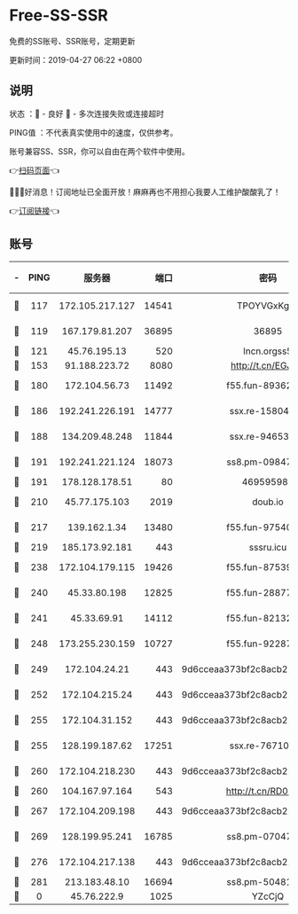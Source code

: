 # Free-SS-SSR

免费的SS账号、SSR账号，定期更新

更新时间：2019-04-27 06:22 +0800

## 说明

状态     ：🙂 - 良好 🙁 - 多次连接失败或连接超时

PING值   ：不代表真实使用中的速度，仅供参考。

账号兼容SS、SSR，你可以自由在两个软件中使用。

👉[扫码页面](https://liesauer.github.io/Free-SS-SSR/)👈

🎉🎉🎉好消息！订阅地址已全面开放！麻麻再也不用担心我要人工维护酸酸乳了！

👉[订阅链接](https://www.liesauer.net/yogurt/subscribe?ACCESS_TOKEN=DAYxR3mMaZAsaqUb)👈

## 账号

|-|PING|服务器|端口|密码|加密方式|区域|
|:----:|:----:|:-----:|-----:|:----:|:----:|:----:|
|🙂|117|172.105.217.127|14541|TPOYVGxKglpi|aes-256-cfb|JP|
|🙂|119|167.179.81.207|36895|36895|aes-256-cfb|JP|
|🙂|121|45.76.195.13|520|lncn.orgss5|rc4|JP|
|🙂|153|91.188.223.72|8080|http://t.cn/EGJIyrl|rc4-md5|RU|
|🙂|180|172.104.56.73|11492|f55.fun-89362117|aes-256-cfb|SG|
|🙂|186|192.241.226.191|14777|ssx.re-15804157|aes-256-cfb|US|
|🙂|188|134.209.48.248|11844|ssx.re-94653207|aes-256-cfb|US|
|🙂|191|192.241.221.124|18073|ss8.pm-09847750|aes-256-cfb|US|
|🙂|191|178.128.178.51|80|469595985|chacha20|US|
|🙂|210|45.77.175.103|2019|doub.io|aes-128-ctr|SG|
|🙂|217|139.162.1.34|13480|f55.fun-97540163|aes-256-cfb|SG|
|🙂|219|185.173.92.181|443|sssru.icu|rc4-md5|RU|
|🙂|238|172.104.179.115|19426|f55.fun-87539428|aes-256-cfb|SG|
|🙂|240|45.33.80.198|12825|f55.fun-28877106|aes-256-cfb|US|
|🙂|241|45.33.69.91|14112|f55.fun-82132228|aes-256-cfb|US|
|🙂|248|173.255.230.159|10727|f55.fun-92287038|aes-256-cfb|US|
|🙂|249|172.104.24.21|443|9d6cceaa373bf2c8acb22e60b6a58be6|aes-256-cfb|US|
|🙂|252|172.104.215.24|443|9d6cceaa373bf2c8acb22e60b6a58be6|aes-256-cfb|US|
|🙂|255|172.104.31.152|443|9d6cceaa373bf2c8acb22e60b6a58be6|aes-256-cfb|US|
|🙂|255|128.199.187.62|17251|ssx.re-76710195|aes-256-cfb|SG|
|🙂|260|172.104.218.230|443|9d6cceaa373bf2c8acb22e60b6a58be6|aes-256-cfb|US|
|🙂|260|104.167.97.164|543|http://t.cn/RD0D7sx|rc4-md5|CA|
|🙂|267|172.104.209.198|443|9d6cceaa373bf2c8acb22e60b6a58be6|aes-256-cfb|US|
|🙂|269|128.199.95.241|16785|ss8.pm-07047085|aes-256-cfb|SG|
|🙂|276|172.104.217.138|443|9d6cceaa373bf2c8acb22e60b6a58be6|aes-256-cfb|US|
|🙂|281|213.183.48.10|16694|ss8.pm-50481530|rc4-md5|RU|
|🙁|0|45.76.222.9|1025|YZcCjQ|rc4-md5|JP|
